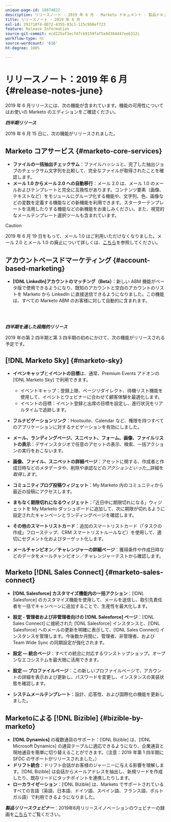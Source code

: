 ```yaml
---
unique-page-id: 18874822
description: リリースノート - 2019 年 6 月 - Marketo ドキュメント - 製品ドキュメント
title: リリースノート - 2019 年 6 月
exl-id: 292710f4-0072-4355-93c1-115c9b0ef723
feature: Release Information
source-git-commit: ecd225af3ecfd7cb9159faf5a9d384d47ee6312c
workflow-type: ht
source-wordcount: '616'
ht-degree: 100%

---
```


# リリースノート：2019 年 6 月 {#release-notes-june}

2019 年 6 月リリースには、次の機能が含まれています。機能の可用性についてはお使いの Marketo のエディションをご確認ください。

**_四半期リリース_**

2019 年 6 月 15 日に、次の機能がリリースされました。

## Marketo コアサービス {#marketo-core-services}

* **ファイルの一括抽出チェックサム**：ファイルハッシュと、完了した抽出ジョブのチェックサム文字列を比較して、完全なファイルが取得されたことを確認します。
* **メール 1.0 からメール 2.0 への自動移行**：メール 2.0 は、メール 1.0 のメールおよびテンプレートと完全に互換性があります。コンテンツ要素（画像、テキストなど）をモジュールにグループ化する機能や、文字列、色、画像などの変数を定義する機能などの新機能を利用できます。スターターテンプレートを活用したりする機能などの新機能をお楽しみください。また、視覚的なメールテンプレート選択ツールも含まれています。

>[!CAUTION]
>
>2019 年 6 月 19 日をもって、メール 1.0 はご利用いただけなくなりました。メール 2.0 とメール 1.0 の廃止について詳しくは、[こちら](https://nation.marketo.com/docs/DOC-7038)を参照してください。

## アカウントベースドマーケティング {#account-based-marketing}

* **[!DNL LinkedIn]アカウントのマッチング（Beta）**：新しい ABM 機能がベータ版で使用できるようになり、既知のアカウントと空白のアカウントのリストを Marketo から LinkedIn に直接送信できるようになりました。この機能は、すべての Marketo ABM のお客様に対して自動的に含まれます。

<br> 

**_四半期を通した段階的リリース_**

2019 年の第 2 四半期と第 3 四半期の初めにかけて、次の機能がリリースされる予定です。

## [!DNL Marketo Sky] {#marketo-sky}

* **イベンキャップ**&#x200B;と&#x200B;**イベントの目標**&#x200B;は、通常、Premium Events アドオンの [!DNL Marketo Sky] で利用できます。

   * イベントキャップ：登録上限、ページリダイレクト、待機リスト機能を使用して、イベントとウェビナーに合わせて顧客体験を最適化します。
   * イベントの目標：イベント登録と出席の目標を設定し、進行状況をリアルタイムで追跡します。

* **フルナビゲーションリンク**：Hootsuite、Calendar など、権限を持つすべてのアプリケーションに対するナビゲーションを有効にしました。
* **メール、ランディングページ、スニペット、フォーム、画像、ファイルリストの表示**：デザインスタジオで任意のアセットの表示、検索、一括アクションの実行をおこないます。
* **画像、ファイル、スニペットの詳細ページ**：アセットに関する、作成者と作成日時などのメタデータや、削除や承認などの&#x200B;_アクションといった___&#x200B;詳細を&#x200B;_取得します_。
* **コミュニティブログ投稿ウィジェット**：My Marketo 内のコミュニティから最近の投稿にアクセスします。
* **まもなく期限切れになるウィジェット**：「近日中に期限切れになる」ウィジェットを My Marketo ダッシュボードに追加して、次に期限が切れるように設定されたキャンペーンとランディングページを確認します。
* **その他のスマートリストカード**：追加のスマートリストカード（「タスクの作成」フローステップ、CRM スマートリストルールなど）を使用して、適切にセグメント化およびターゲット化します。
* **メールチャンピオン／チャレンジャーの詳細ページ**：獲得条件や作成日時などのデータをメールチャンピオン／チャレンジャーテストから確認します。

## Marketo [!DNL Sales Connect] {#marketo-sales-connect}

* **[!DNL Salesforce] カスタマイズ機能内の一括アクション**：[!DNL Salesforce] のカスタマイズ機能を使用して、メールを送信し、取引先責任者を一括でキャンペーンに追加することで、生産性を最大化します。
* **設定 - 管理者および非管理者向けの [!DNL Salesforce] ページ**：[!DNL Sales Connect] に接続された [!DNL Salesforce] インスタンスと、[!DNL Salesforce] へのメールの更新を明確に表示して、[!DNL Sales Connect] インスタンスを管理します。今後数か月間に、管理者、非管理者、および Team Wide Sync の同期設定が強化されます。
* **設定 — 統合ページ**：すべての統合に対応するワンストップショップ。オープンなエコシステムを最大限に活用できます。
* **設定 — プロファイルページ**：この新しいプロファイルページで、アカウントの詳細を表示および更新し、パスワードを変更し、インスタンスの実装状態を確認します。

* **システムメールテンプレート**：設計、応答性、および国際化の機能を更新しました。

## Marketoによる [!DNL Bizible] {#bizible-by-marketo}

* **[!DNL Dynamics]** の複数通貨のサポート：[!DNL Bizible] は、[!DNL Microsoft Dynamics] の通貨テーブルに適応できるようになり、企業通貨と現地通貨を簡単に切り替えることができます。（注意：2019 年第 1 四半期に SFDC のサポートがリリースされました。）
* **ドリフト統合**：ドリフト会話がお客様のジャーニーに与える影響を理解します。[!DNL Bizible] は会話からメールアドレスを抽出し、新規リードを作成したり、既存リードにタッチポイントを連携したりします。
* **ローカライゼーション**：[!DNL Bizible] は、Marketo でサポートされているすべての言語（英語、日本語、ドイツ語、スペイン語、フランス語、ポルトガル語）で利用できるようになりました。

***製品リリースウェビナー***：2019年6月リリースイノベーションのウェビナーの録画を[こちら](https://engage.marketo.com/Marketo-June-Product-Release-2019-On-Demand.html)でご覧ください。
